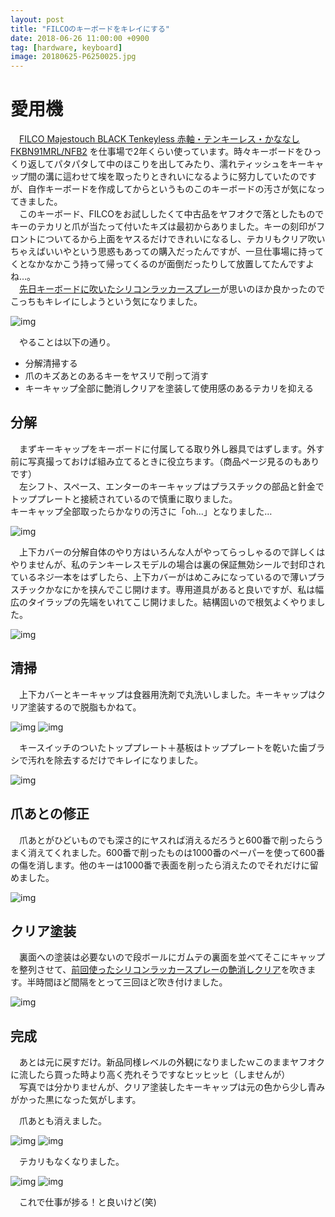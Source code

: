 ```yaml
---
layout: post
title: "FILCOのキーボードをキレイにする"
date: 2018-06-26 11:00:00 +0900
tag: [hardware, keyboard]
image: 20180625-P6250025.jpg
---
```


# 愛用機

　[FILCO Majestouch BLACK Tenkeyless 赤軸・テンキーレス・かななし FKBN91MRL/NFB2](https://www.diatec.co.jp/products/det.php?prod_c=886) を仕事場で2年くらい使っています。時々キーボードをひっくり返してパタパタして中のほこりを出してみたり、濡れティッシュをキーキャップ間の溝に這わせて埃を取ったりときれいになるように努力していたのですが、自作キーボードを作成してからというものこのキーボードの汚さが気になってきました。  
　このキーボード、FILCOをお試ししたくて中古品をヤフオクで落としたものでキーのテカリと爪が当たって付いたキズは最初からありました。キーの刻印がフロントについてるから上面をヤスるだけできれいになるし、テカリもクリア吹いちゃえばいいやという思惑もあっての購入だったんですが、一旦仕事場に持ってくとなかなかこう持って帰ってくるのが面倒だったりして放置してたんですよね…。  
　[先日キーボードに吹いたシリコンラッカースプレー](https://marksard.github.io/2018/06/23/paint-to-keycaps/)が思いのほか良かったのでこっちもキレイにしようという気になりました。  

![img](/assets/photos/20180624-P6240002.jpg)

　やることは以下の通り。

* 分解清掃する
* 爪のキズあとのあるキーをヤスリで削って消す
* キーキャップ全部に艶消しクリアを塗装して使用感のあるテカリを抑える

## 分解

　まずキーキャップをキーボードに付属してる取り外し器具ではずします。外す前に写真撮っておけば組み立てるときに役立ちます。（商品ページ見るのもありです）  
　左シフト、スペース、エンターのキーキャップはプラスチックの部品と針金でトッププレートと接続されているので慎重に取りました。  
 キーキャップ全部取ったらかなりの汚さに「oh...」となりました…  

![img](/assets/photos/20180624-P6240007.jpg)

　上下カバーの分解自体のやり方はいろんな人がやってらっしゃるので詳しくはやりませんが、私のテンキーレスモデルの場合は裏の保証無効シールで封印されているネジ一本をはずしたら、上下カバーがはめこみになっているので薄いプラスチックかなにかを挟んでこじ開けます。専用道具があると良いですが、私は幅広のタイラップの先端をいれてこじ開けました。結構固いので根気よくやりました。

![img](/assets/photos/20180624-P6240009.jpg)

## 清掃

　上下カバーとキーキャップは食器用洗剤で丸洗いしました。キーキャップはクリア塗装するので脱脂もかねて。

![img](/assets/photos/20180624-P6240012.jpg)
![img](/assets/photos/20180624-P6240013.jpg)

　キースイッチのついたトッププレート＋基板はトッププレートを乾いた歯ブラシで汚れを除去するだけでキレイになりました。

![img](/assets/photos/20180624-P6240016.jpg)

## 爪あとの修正

　爪あとがひどいものでも深さ的にヤスれば消えるだろうと600番で削ったらうまく消えてくれました。600番で削ったものは1000番のペーパーを使って600番の傷を消します。他のキーは1000番で表面を削ったら消えたのでそれだけに留めました。

![img](/assets/photos/20180624-P6240018.jpg)

## クリア塗装

　裏面への塗装は必要ないので段ボールにガムテの裏面を並べてそこにキャップを整列させて、[前回使ったシリコンラッカースプレーの艶消しクリア](https://marksard.github.io/2018/06/23/paint-to-keycaps/)を吹きます。半時間ほど間隔をとって三回ほど吹き付けました。

![img](/assets/photos/20180624-P6240019.jpg)

## 完成

　あとは元に戻すだけ。新品同様レベルの外観になりましたｗこのままヤフオクに流したら買った時より高く売れそうですなヒッヒッヒ（しませんが）  
　写真では分かりませんが、クリア塗装したキーキャップは元の色から少し青みがかった黒になった気がします。

　爪あとも消えました。

![img](/assets/photos/20180624-P6240018.jpg)
![img](/assets/photos/20180625-P6250021.jpg)

　テカリもなくなりました。

![img](/assets/photos/20180624-P6240002.jpg)
![img](/assets/photos/20180625-P6250025.jpg)

　これで仕事が捗る！と良いけど(笑)